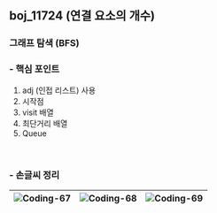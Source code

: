 ## boj_11724 (연결 요소의 개수)
### 그래프 탐색 (BFS)


### - 핵심 포인트
1. adj (인접 리스트) 사용
2. 시작점
3. visit 배열
4. 최단거리 배열
5. Queue

<br>

### - 손글씨 정리
![Coding-67](https://github.com/user-attachments/assets/f981a646-b72f-4807-bad7-aefa07654c90) | ![Coding-68](https://github.com/user-attachments/assets/c19f2c07-9e34-4d06-8a19-28465501d434) | ![Coding-69](https://github.com/user-attachments/assets/16a6a2bc-cfe9-467b-a160-36545c65bc03)
--- | --- | --- | 



